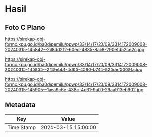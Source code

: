# Hasil

## Foto C Plano

https://sirekap-obj-formc.kpu.go.id/ba0d/pemilu/ppwp/33/14/17/20/09/3314172009008-20240315-145842--2d8dd2f2-60ed-4835-8ab8-290efd52ce2c.jpg

https://sirekap-obj-formc.kpu.go.id/ba0d/pemilu/ppwp/33/14/17/20/09/3314172009008-20240315-145855--2f49ebb1-4d65-4586-b744-825def5009fa.jpg

https://sirekap-obj-formc.kpu.go.id/ba0d/pemilu/ppwp/33/14/17/20/09/3314172009008-20240315-145905--1aea9c6e-438c-4c61-9a00-29aa913eb902.jpg


## Metadata

| Key        | Value               |
| ---------- | ------------------- |
| Time Stamp | 2024-03-15 15:00:00 |



